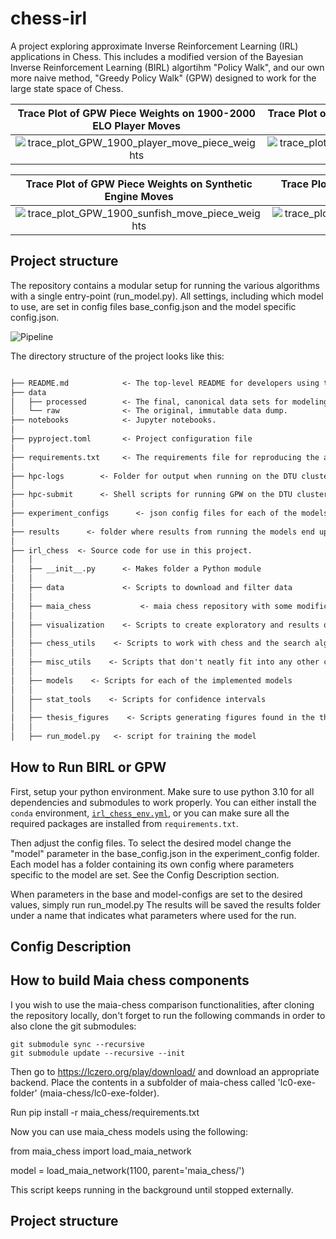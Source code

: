# chess-irl
A project exploring approximate Inverse Reinforcement Learning (IRL) applications in Chess. 
This includes a modified version of the Bayesian Inverse Reinforcement Learning (BIRL) algortihm "Policy Walk", and our own more naive method, "Greedy Policy Walk" (GPW) designed to work for the large state space of Chess.

| Trace Plot of GPW Piece Weights on 1900-2000 ELO Player Moves | Trace Plot of GPW PST Weights on 1900-2000 ELO Player Moves |
|:------------------------------:|:------------------------------:|
| ![trace_plot_GPW_1900_player_move_piece_weights](https://github.com/gnf-bachelor/irl-chess/assets/98162688/8d6246a2-ff46-41b4-a4c3-30564cccfc5a) | ![trace_plot_GPW_1900_player_move_pst_weights](https://github.com/gnf-bachelor/irl-chess/assets/98162688/e032689a-a006-4d5d-82df-83f4faed56a8) |

| Trace Plot of GPW Piece Weights on Synthetic Engine Moves | Trace Plot of GPW PST Weights on Synthetic Engine Moves|
|:------------------------------:|:------------------------------:|
| ![trace_plot_GPW_1900_sunfish_move_piece_weights](https://github.com/gnf-bachelor/irl-chess/assets/98162688/0312216b-3df7-43dc-9fcc-5dd0f371a865)  | ![trace_plot_GPW_1900_sunfish_move_pst_weights](https://github.com/gnf-bachelor/irl-chess/assets/98162688/470db9fe-f82d-4dec-9b61-e28392935e20)|

## Project structure
The repository contains a modular setup for running the various algorithms with a single entry-point (run_model.py). All settings, including which model to use, are set in config files base_config.json and the model specific config.json.

![Pipeline](https://github.com/gnf-bachelor/irl-chess/assets/98162688/58f71093-a4ba-4f54-a9d4-a824788ff5c6)

The directory structure of the project looks like this:

```txt

├── README.md            <- The top-level README for developers using this project.
├── data
│   ├── processed        <- The final, canonical data sets for modeling.
│   └── raw              <- The original, immutable data dump.
├── notebooks            <- Jupyter notebooks.
│
├── pyproject.toml       <- Project configuration file
│
├── requirements.txt     <- The requirements file for reproducing the analysis environment
│
├── hpc-logs        <- Folder for output when running on the DTU cluster
│
├── hpc-submit      <- Shell scripts for running GPW on the DTU cluster
│
├── experiment_configs      <- json config files for each of the models
│
├── results      <- folder where results from running the models end up
│
├── irl_chess  <- Source code for use in this project.
│   │
│   ├── __init__.py      <- Makes folder a Python module
│   │
│   ├── data             <- Scripts to download and filter data
│   │
│   ├── maia_chess           <- maia chess repository with some modifications
│   │
│   ├── visualization    <- Scripts to create exploratory and results oriented visualizations
│   │
│   ├── chess_utils    <- Scripts to work with chess and the search algorithms
│   │
│   ├── misc_utils    <- Scripts that don't neatly fit into any other category
│   │
│   ├── models    <- Scripts for each of the implemented models
│   │
│   ├── stat_tools    <- Scripts for confidence intervals
│   │
│   ├── thesis_figures    <- Scripts generating figures found in the thesis
│   │
│   ├── run_model.py   <- script for training the model
```

## How to Run BIRL or GPW

First, setup your python environment. Make sure to use python 3.10 for all dependencies and submodules to work properly. You can either install the `conda` environment, [`irl_chess_env.yml`](irl_chess_env.yml), or you can make sure all the required packages are installed from `requirements.txt`. 

Then adjust the config files.
To select the desired model change the "model" parameter in the base_config.json in the experiment_config folder.
Each model has a folder containing its own config where parameters specific to the model are set. See the Config Description section.

When parameters in the base and model-configs are set to the desired values, simply run run_model.py
The results will be saved the results folder under a name that indicates what parameters where used for the run.

## Config Description



## How to build Maia chess components
I you wish to use the maia-chess comparison functionalities, after cloning the repository locally, don't forget to run the following commands in order to also clone the git submodules:

```
git submodule sync --recursive
git submodule update --recursive --init
```

Then go to https://lczero.org/play/download/ and download an appropriate backend. Place the contents in
a subfolder of maia-chess called 'lc0-exe-folder' (maia-chess/lc0-exe-folder). 

Run pip install -r maia_chess/requirements.txt

Now you can use maia_chess models using the following:

from maia_chess import load_maia_network

model = load_maia_network(1100, parent='maia_chess/')

This script keeps running in the background until stopped externally.

## Project structure




